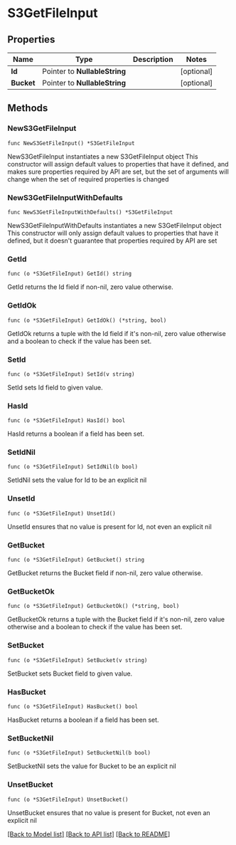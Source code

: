 # S3GetFileInput

## Properties

Name | Type | Description | Notes
------------ | ------------- | ------------- | -------------
**Id** | Pointer to **NullableString** |  | [optional] 
**Bucket** | Pointer to **NullableString** |  | [optional] 

## Methods

### NewS3GetFileInput

`func NewS3GetFileInput() *S3GetFileInput`

NewS3GetFileInput instantiates a new S3GetFileInput object
This constructor will assign default values to properties that have it defined,
and makes sure properties required by API are set, but the set of arguments
will change when the set of required properties is changed

### NewS3GetFileInputWithDefaults

`func NewS3GetFileInputWithDefaults() *S3GetFileInput`

NewS3GetFileInputWithDefaults instantiates a new S3GetFileInput object
This constructor will only assign default values to properties that have it defined,
but it doesn't guarantee that properties required by API are set

### GetId

`func (o *S3GetFileInput) GetId() string`

GetId returns the Id field if non-nil, zero value otherwise.

### GetIdOk

`func (o *S3GetFileInput) GetIdOk() (*string, bool)`

GetIdOk returns a tuple with the Id field if it's non-nil, zero value otherwise
and a boolean to check if the value has been set.

### SetId

`func (o *S3GetFileInput) SetId(v string)`

SetId sets Id field to given value.

### HasId

`func (o *S3GetFileInput) HasId() bool`

HasId returns a boolean if a field has been set.

### SetIdNil

`func (o *S3GetFileInput) SetIdNil(b bool)`

 SetIdNil sets the value for Id to be an explicit nil

### UnsetId
`func (o *S3GetFileInput) UnsetId()`

UnsetId ensures that no value is present for Id, not even an explicit nil
### GetBucket

`func (o *S3GetFileInput) GetBucket() string`

GetBucket returns the Bucket field if non-nil, zero value otherwise.

### GetBucketOk

`func (o *S3GetFileInput) GetBucketOk() (*string, bool)`

GetBucketOk returns a tuple with the Bucket field if it's non-nil, zero value otherwise
and a boolean to check if the value has been set.

### SetBucket

`func (o *S3GetFileInput) SetBucket(v string)`

SetBucket sets Bucket field to given value.

### HasBucket

`func (o *S3GetFileInput) HasBucket() bool`

HasBucket returns a boolean if a field has been set.

### SetBucketNil

`func (o *S3GetFileInput) SetBucketNil(b bool)`

 SetBucketNil sets the value for Bucket to be an explicit nil

### UnsetBucket
`func (o *S3GetFileInput) UnsetBucket()`

UnsetBucket ensures that no value is present for Bucket, not even an explicit nil

[[Back to Model list]](../README.md#documentation-for-models) [[Back to API list]](../README.md#documentation-for-api-endpoints) [[Back to README]](../README.md)



